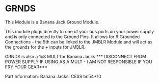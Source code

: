 # GRNDS
This Module is a Banana Jack Ground Module.

This module plugs directly to one of your bus ports on your power supply and is only connected to the Ground Pins.
It allows for 9 Grounded Connections - the 9th can be linked to the JMBLR Module and will act as the grounds for the + Inputs for JMBLR.

GRNDS is also a 1x8 MULT for Banana Jacks
*** DISCONNECT FROM POWER SUPPLY IF USING AS A MULT - I AM NOT RESPONSIBLE IF YOU FRY YOUR GEAR***


Part Information:
Banana Jacks: CESS bn54*10
